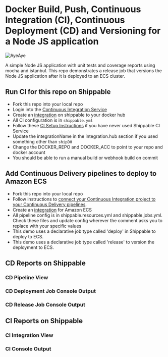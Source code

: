 # Docker Build, Push, Continuous Integration (CI), Continuous Deployment (CD) and Versioning for a Node JS application

![AyeAye](https://github.com/devops-recipes/push-docker-hub/blob/master/public/resources/images/captain.png)

A simple Node JS application with unit tests and coverage reports using mocha 
and istanbul. This repo demonstrates a release job that versions the Node JS application after it is deployed to an ECS cluster.


## Run CI for this repo on Shippable
* Fork this repo into your local repo
* Login into the [Continuous Integration Service](wwww.shippable.com) 
* Create an [integration](http://docs.shippable.com/integrations/imageRegistries/dockerHub/) on shippable to your docker hub
* All CI configuration is in `shippable.yml`
* Follow these [CI Setup Instructions](http://docs.shippable.com/ci/runFirstBuild/) if you have never used Shippable CI Service
* Update the integrationName in the integration.hub section if you used something other than `shipDH`
* Change the DOCKER_REPO and DOCKER_ACC to point to your repo and docker account
* You should be able to run a manual build or webhook build on commit

## Add Continuous Delivery pipelines to deploy to Amazon ECS
* Fork this repo into your local repo
* Follow instructions to [connect your Continuous Integration project to your Continuous Delivery pipelines](http://docs.shippable.com/tutorials/pipelines/connectingCiPipelines/).
* Create an [integration](http://docs.shippable.com/integrations/containerServices/ecs/) for Amazon ECS
* All pipeline config is in shippable.resources.yml and shippable.jobs.yml. Check these files and update config wherever the comment asks you to replace with your specific values
* This demo uses a declarative job type called 'deploy' in Shippable to deploy to ECS.
* This demo uses a declarative job type called 'release' to version the deployment to ECS.

## CD Reports on Shippable

### CD Pipeline View

### CD Deployment Job Console Output

### CD Release Job Console Output

## CI Reports on Shippable

### CI Integration View

### CI Console Output
